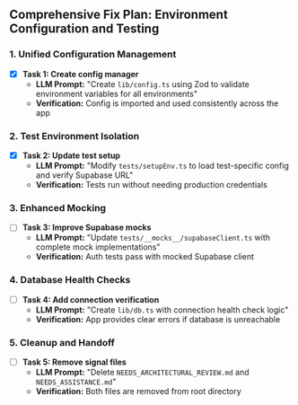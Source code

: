 ## Comprehensive Fix Plan: Environment Configuration and Testing

### 1. Unified Configuration Management
- [x] **Task 1: Create config manager**
  - **LLM Prompt:** "Create `lib/config.ts` using Zod to validate environment variables for all environments"
  - **Verification:** Config is imported and used consistently across the app

### 2. Test Environment Isolation
- [x] **Task 2: Update test setup**
  - **LLM Prompt:** "Modify `tests/setupEnv.ts` to load test-specific config and verify Supabase URL"
  - **Verification:** Tests run without needing production credentials

### 3. Enhanced Mocking
- [ ] **Task 3: Improve Supabase mocks**
  - **LLM Prompt:** "Update `tests/__mocks__/supabaseClient.ts` with complete mock implementations"
  - **Verification:** Auth tests pass with mocked Supabase client

### 4. Database Health Checks
- [ ] **Task 4: Add connection verification**
  - **LLM Prompt:** "Create `lib/db.ts` with connection health check logic"
  - **Verification:** App provides clear errors if database is unreachable

### 5. Cleanup and Handoff
- [ ] **Task 5: Remove signal files**
  - **LLM Prompt:** "Delete `NEEDS_ARCHITECTURAL_REVIEW.md` and `NEEDS_ASSISTANCE.md`"
  - **Verification:** Both files are removed from root directory